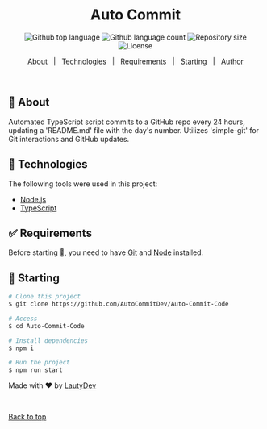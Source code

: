<h1 align="center">Auto Commit</h1>

<p align="center">
  <img alt="Github top language" src="https://img.shields.io/github/languages/top/AutoCommitDev/Auto-Commit-Code?color=56BEB8">

  <img alt="Github language count" src="https://img.shields.io/github/languages/count/AutoCommitDev/Auto-Commit-Code?color=56BEB8">

  <img alt="Repository size" src="https://img.shields.io/github/repo-size/AutoCommitDev/Auto-Commit-Code?color=56BEB8">

  <img alt="License" src="https://img.shields.io/github/license/AutoCommitDev/Auto-Commit-Code?color=56BEB8">
</p>

<p align="center">
  <a href="#dart-about">About</a> &#xa0; | &#xa0; 
  <a href="#rocket-technologies">Technologies</a> &#xa0; | &#xa0;
  <a href="#white_check_mark-requirements">Requirements</a> &#xa0; | &#xa0;
  <a href="#checkered_flag-starting">Starting</a> &#xa0; | &#xa0;
  <a href="https://github.com/AutoCommitDev" target="_blank">Author</a>
</p>

<br>

## :dart: About

Automated TypeScript script commits to a GitHub repo every 24 hours, updating a 'README.md' file with the day's number. Utilizes 'simple-git' for Git interactions and GitHub updates.

## :rocket: Technologies

The following tools were used in this project:

- [Node.js](https://nodejs.org/en/)
- [TypeScript](https://www.typescriptlang.org/)

## :white_check_mark: Requirements

Before starting :checkered_flag:, you need to have [Git](https://git-scm.com) and [Node](https://nodejs.org/en/) installed.

## :checkered_flag: Starting

```bash
# Clone this project
$ git clone https://github.com/AutoCommitDev/Auto-Commit-Code

# Access
$ cd Auto-Commit-Code

# Install dependencies
$ npm i

# Run the project
$ npm run start
```

Made with :heart: by <a href="https://github.com/LautyDev" target="_blank">LautyDev</a>

&#xa0;

<a href="#top">Back to top</a>
